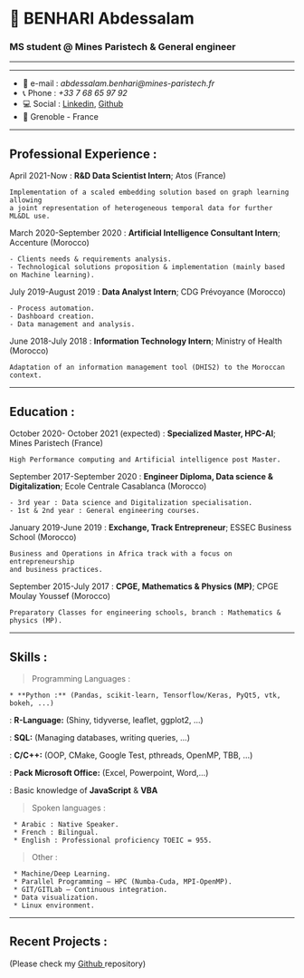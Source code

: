 # 👋 BENHARI Abdessalam
### MS student @ Mines Paristech & General engineer 
___
-------------------     ----------------------------

- 📧 e-mail : _abdessalam.benhari@mines-paristech.fr_
- 📞 Phone : _+33 7 68 65 97 92_
- 💻 Social : <a href="https://www.linkedin.com/in/abdessalam-benhari">Linkedin</a>, <a href="https://github.com/benhari1997">Github</a>
- 📍 Grenoble - France

-------------------     ----------------------------
Professional Experience :
----------

April 2021-Now
:   **R&D Data Scientist Intern**; Atos (France)

    Implementation of a scaled embedding solution based on graph learning allowing
    a joint representation of heterogeneous temporal data for further ML&DL use.

March 2020-September 2020
:   **Artificial Intelligence Consultant Intern**; Accenture (Morocco)

    - Clients needs & requirements analysis.
    - Technological solutions proposition & implementation (mainly based on Machine learning).

July 2019-August 2019
:   **Data Analyst Intern**; CDG Prévoyance (Morocco)

    - Process automation.
    - Dashboard creation.
    - Data management and analysis.

June 2018-July 2018
:   **Information Technology Intern**; Ministry of Health (Morocco)

    Adaptation of an information management tool (DHIS2) to the Moroccan context.

___
Education :
---------

October 2020- October 2021 (expected)
:   **Specialized Master, HPC-AI**; Mines Paristech (France)

    High Performance computing and Artificial intelligence post Master.

September 2017-September 2020
:   **Engineer Diploma, Data science & Digitalization**; Ecole Centrale Casablanca (Morocco)

    - 3rd year : Data science and Digitalization specialisation.
    - 1st & 2nd year : General engineering courses.

January 2019-June 2019
:   **Exchange, Track Entrepreneur**; ESSEC Business School (Morocco)

    Business and Operations in Africa track with a focus on entrepreneurship
    and business practices.

September 2015-July 2017
:   **CPGE, Mathematics & Physics (MP)**; CPGE Moulay Youssef (Morocco)

    Preparatory Classes for engineering schools, branch : Mathematics & physics (MP).

___
 Skills :
--------------------

> Programming Languages :

    * **Python :** (Pandas, scikit-learn, Tensorflow/Keras, PyQt5, vtk, bokeh, ...) 

:   **R-Language:** (Shiny, tidyverse, leaflet, ggplot2, …)

:   **SQL:** (Managing databases, writing queries, …)

:   **C/C++:** (OOP, CMake, Google Test, pthreads, OpenMP, TBB, …)

:   **Pack Microsoft Office:** (Excel, Powerpoint, Word,…)


:   Basic knowledge of **JavaScript** & **VBA**

> Spoken languages :

     * Arabic : Native Speaker.
     * French : Bilingual.
     * English : Professional proficiency TOEIC = 955.

> Other :

     * Machine/Deep Learning.
     * Parallel Programming – HPC (Numba-Cuda, MPI-OpenMP). 
     * GIT/GITLab – Continuous integration.
     * Data visualization.
     * Linux environment.
___
Recent Projects :
----------------------------------------
(Please check my <a href="https://github.com/benhari1997"> Github </a> repository)
     
